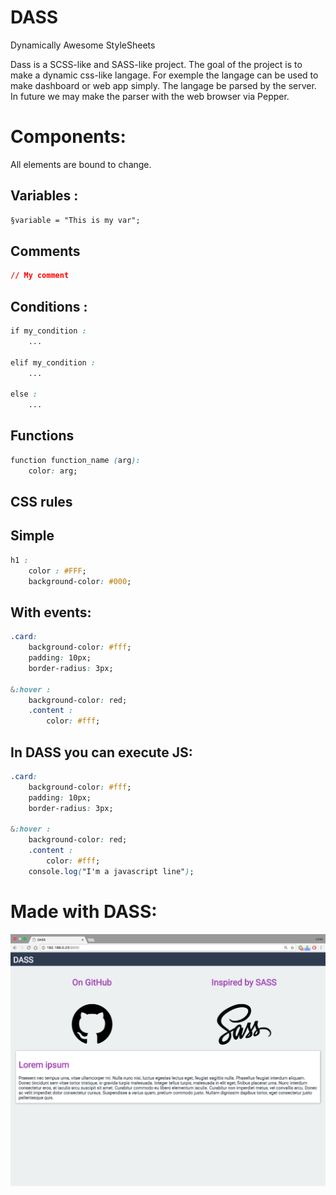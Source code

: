 # DASS
Dynamically Awesome StyleSheets


Dass is a SCSS-like and SASS-like project. The goal of the project is to make a dynamic css-like langage. For exemple the langage can be used to make dashboard or web app simply. The langage be parsed by the server. In future we may make the parser with the web browser via Pepper. 

# Components:

All elements are bound to change.

## Variables :

```css
§variable = "This is my var";
```

## Comments
```css
// My comment
```

## Conditions :

```css
if my_condition :
    ...

elif my_condition :
    ...

else :
    ...

```

## Functions

```css
function function_name (arg):
    color: arg;
```

## CSS rules

## Simple

```css
h1 :
    color : #FFF;
    background-color: #000;

```

## With events:

```css
.card:
    background-color: #fff;
    padding: 10px;
    border-radius: 3px;

&:hover :
    background-color: red;
    .content :
        color: #fff;
```

## In DASS you can execute JS:

```css
.card:
    background-color: #fff;
    padding: 10px;
    border-radius: 3px;

&:hover :
    background-color: red;
    .content :
        color: #fff;
    console.log("I'm a javascript line");
```

# Made with DASS:

![screenshot](https://raw.githubusercontent.com/JulesMichael/DASS/master/screen.png)